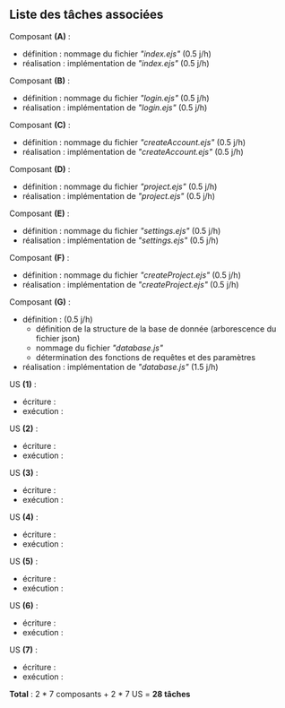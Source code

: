 ## Liste des tâches associées

Composant __(A)__ :
  * définition : nommage du fichier _"index.ejs"_ (0.5 j/h)
  * réalisation : implémentation de _"index.ejs"_ (0.5 j/h)

Composant __(B)__ :
  * définition : nommage du fichier _"login.ejs"_ (0.5 j/h)
  * réalisation : implémentation de _"login.ejs"_ (0.5 j/h)

Composant __(C)__ :
  * définition : nommage du fichier _"createAccount.ejs"_ (0.5 j/h)
  * réalisation : implémentation de _"createAccount.ejs"_ (0.5 j/h)

Composant __(D)__ :
  * définition : nommage du fichier _"project.ejs"_ (0.5 j/h)
  * réalisation : implémentation de _"project.ejs"_ (0.5 j/h)

Composant __(E)__ :
  * définition : nommage du fichier _"settings.ejs"_ (0.5 j/h)
  * réalisation : implémentation de _"settings.ejs"_ (0.5 j/h)

Composant __(F)__ :
  * définition : nommage du fichier _"createProject.ejs"_ (0.5 j/h)
  * réalisation : implémentation de _"createProject.ejs"_ (0.5 j/h)

Composant __(G)__ :
  * définition : (0.5 j/h)
    * définition de la structure de la base de donnée (arborescence du fichier json)
    * nommage du fichier _"database.js"_
    * détermination des fonctions de requêtes et des paramètres
  * réalisation : implémentation de _"database.js"_ (1.5 j/h)

US __(1)__ :
  * écriture :
  * exécution :

US __(2)__ :
  * écriture :
  * exécution :

US __(3)__ :
  * écriture :
  * exécution :

US __(4)__ :
  * écriture :
  * exécution :

US __(5)__ :
  * écriture :
  * exécution :

US __(6)__ :
  * écriture :
  * exécution :

US __(7)__ :
  * écriture :
  * exécution :

__Total__ : 2 \* 7 composants + 2 \* 7 US = __28 tâches__
